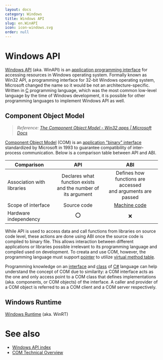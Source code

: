 ```yaml
---
layout: docs
category: Windows
title: Windows API
slug: en.WinAPI
icon: icon-windows.svg
order: null
---
```

# Windows API
[Windows API](https://en.wikipedia.org/wiki/Windows_API) (aka. WinAPI) is an [application programming interface](https://en.wikipedia.org/wiki/API) for accessing resources in Windows operating system. Formally known as Win32 API, a programming interface for 32-bit Windows operating system, Microsoft changed the name so it would be not an architecture-specific. Written in [C](en.C) programming language, which was the most common low-level language by the time of Windows development, it is possible for other programming languages to implement Windows API as well.

## Component Object Model
> *Reference: [The Component Object Model - Win32 apps &#124; Microsoft Docs](https://docs.microsoft.com/en-us/windows/win32/com/the-component-object-model)*

[Component Object Model](https://en.wikipedia.org/wiki/Component_Object_Model) (COM) is an [application "binary" interface](https://en.wikipedia.org/wiki/Application_binary_interface) standardized by Microsoft in 1993 to guarantee compatibility of inter-process communication. Below is a comparison table between API and ABI.

| Comparison                 | API                                                              | ABI                                                             |
|----------------------------|:----------------------------------------------------------------:|:---------------------------------------------------------------:|
| Association with libraries | Declares what function exists<br/>and the number of its argument | Defines how functions are accessed<br/>and arguments are passed |
| Scope of interface         | Source code                                                      | [Machine code](https://en.wikipedia.org/wiki/Machine_code)      |
| Hardware independency      | ⭕                                                               | ❌                                                               |

While API is used to access data and call functions from libraries on source code level, these actions are done using ABI once the source code is compiled to binary file. This allows interaction between different applications or libraries possible irrelevant to its programming language and compiled used on development. To creata and use COM, however, the programming language must support [pointer](en.C#pointer) to utilize [virtual method table](https://en.wikipedia.org/wiki/Virtual_method_table).

Programming knowledge on an [interface](en.Csharp#interface) and [class](en.Csharp#class) of [C#](en.Csharp) language can help understand the concept of COM due to similarity: a COM interface acts as the one and only access point to a COM class that defines implementations (aka. components, or COM objects) of the interface. A caller and provider of a COM object is referred to as a COM client and a COM server respectively.

## Windows Runtime
[Windows Runtime](https://en.wikipedia.org/wiki/Windows_Runtime) (aka. WinRT)

# See also
* [Windows API index](https://docs.microsoft.com/en-us/windows/win32/apiindex/windows-api-list)
* [COM Technical Overview](https://docs.microsoft.com/en-us/windows/win32/com/com-technical-overview)
